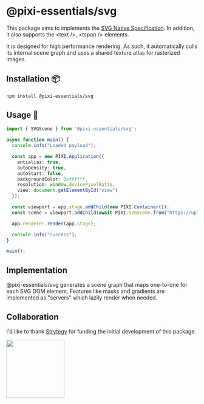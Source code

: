 # @pixi-essentials/svg

This package aims to implements the [SVG Native Specification](https://svgwg.org/specs/svg-native/). In addition, it also
supports the &lt;text /&gt;, &lt;tspan /&gt; elements.

It is designed for high performance rendering. As such, it automatically culls its internal scene graph and uses a shared
texture atlas for rasterized images.

## Installation :package:

```bash
npm install @pixi-essentials/svg
```

## Usage :page_facing_up:

```ts
import { SVGScene } from '@pixi-essentials/svg';

async function main() {
  console.info("Loaded payload");

  const app = new PIXI.Application({
    antialias: true,
    autoDensity: true,
    autoStart: false,
    backgroundColor: 0xffffff,
    resolution: window.devicePixelRatio,
    view: document.getElementById("view")
  });

  const viewport = app.stage.addChild(new PIXI.Container());
  const scene = viewport.addChild(await PIXI.SVGScene.from("https://upload.wikimedia.org/wikipedia/commons/f/fa/De_Groot_academic_genealogy.svg"));

  app.renderer.render(app.stage);

  console.info("Success");
}

main();
```

## Implementation

@pixi-essentials/svg generates a scene graph that maps one-to-one for each SVG DOM element. Features like masks and gradients are implemented
as "servers" which lazily render when needed.

## Collaboration

I'd like to thank [Strytegy](strytegy.com) for funding the initial development of this package.

<a href="https://www.strytegy.com"><img src="https://i.imgur.com/3Ns1JJb.png" width="153.3px" /></a>
